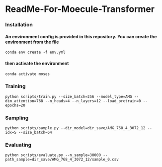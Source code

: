 # ReadMe-For-Moecule-Transformer

### Installation
#### An environment config is provided in this repository. You can create the environment from the file
`conda env create -f env.yml `
#### then activate the environment
`conda activate moses`

### Training
`python scripts/train.py --size_batch=256 --model_type=AMG --dim_attention=768 --n_heads=4 --n_layers=12 --load_pretrain=0 --epochs=20`
### Sampling
`python scripts/sample.py --dir_model=dir_save/AMG_768_4_3072_12 --idx=5 --size_batch=64`
### Evaluating
`python scripts/evaluate.py --n_sample=30000 --path_sample=dir_save/AMG_768_4_3072_12/sample_0.csv`


